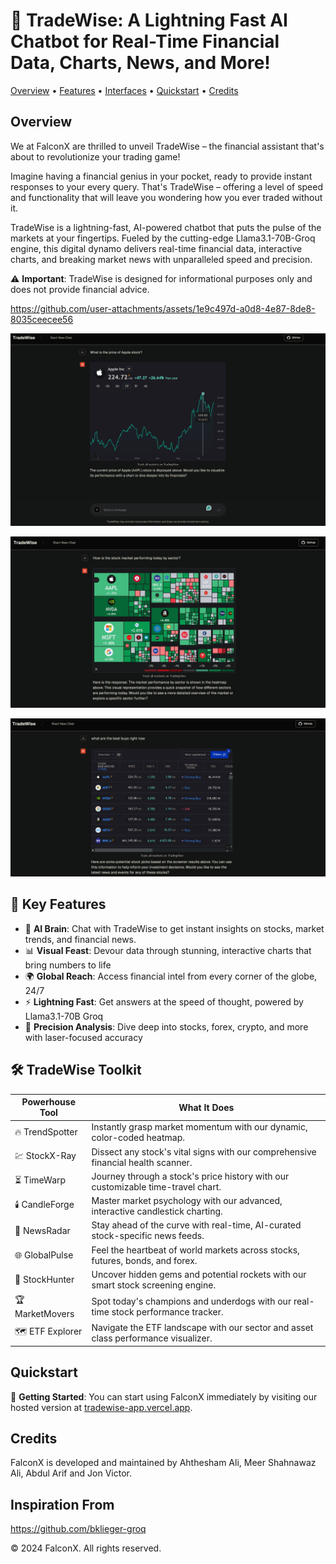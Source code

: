 # 🚀 TradeWise: A Lightning Fast AI Chatbot for Real-Time Financial Data, Charts, News, and More!

[Overview](#overview) • [Features](#features) • [Interfaces](#interfaces) • [Quickstart](#quickstart) • [Credits](#credits)

## Overview

We at FalconX are thrilled to unveil TradeWise – the financial assistant that's about to revolutionize your trading game!

Imagine having a financial genius in your pocket, ready to provide instant responses to your every query. That's TradeWise – offering a level of speed and functionality that will leave you wondering how you ever traded without it.

TradeWise is a lightning-fast, AI-powered chatbot that puts the pulse of the markets at your fingertips. Fueled by the cutting-edge Llama3.1-70B-Groq engine, this digital dynamo delivers real-time financial data, interactive charts, and breaking market news with unparalleled speed and precision.


⚠️ **Important**: TradeWise is designed for informational purposes only and does not provide financial advice.


https://github.com/user-attachments/assets/1e9c497d-a0d8-4e87-8de8-8035ceecee56

![AppleStock](img/AppleStock.jpg)

![Heatmap](img/heatmap.jpg)

![TradingView](img/TradingView.jpg)

## 🌟 Key Features

- 🧠 **AI Brain**: Chat with TradeWise to get instant insights on stocks, market trends, and financial news.
- 📊 **Visual Feast**: Devour data through stunning, interactive charts that bring numbers to life
- 🌍 **Global Reach**: Access financial intel from every corner of the globe, 24/7
- ⚡ **Lightning Fast**: Get answers at the speed of thought, powered by Llama3.1-70B Groq
- 🎯 **Precision Analysis**: Dive deep into stocks, forex, crypto, and more with laser-focused accuracy

## 🛠️ TradeWise Toolkit

| Powerhouse Tool | What It Does |
|-----------------|--------------|
| 🔥 TrendSpotter | Instantly grasp market momentum with our dynamic, color-coded heatmap. |
| 💹 StockX-Ray | Dissect any stock's vital signs with our comprehensive financial health scanner. |
| ⏳ TimeWarp | Journey through a stock's price history with our customizable time-travel chart. |
| 🕯️ CandleForge | Master market psychology with our advanced, interactive candlestick charting. |
| 📡 NewsRadar | Stay ahead of the curve with real-time, AI-curated stock-specific news feeds. |
| 🌐 GlobalPulse | Feel the heartbeat of world markets across stocks, futures, bonds, and forex. |
| 🎯 StockHunter | Uncover hidden gems and potential rockets with our smart stock screening engine. |
| 🏆 MarketMovers | Spot today's champions and underdogs with our real-time stock performance tracker. |
| 🗺️ ETF Explorer | Navigate the ETF landscape with our sector and asset class performance visualizer. |

## Quickstart

🚀 **Getting Started**: You can start using FalconX immediately by visiting our hosted version at [tradewise-app.vercel.app](https://trade-wise-theta.vercel.app/).

## Credits
FalconX is developed and maintained by Ahthesham Ali, Meer Shahnawaz Ali, Abdul Arif and Jon Victor. 

## Inspiration From

https://github.com/bklieger-groq 

© 2024 FalconX. All rights reserved.

